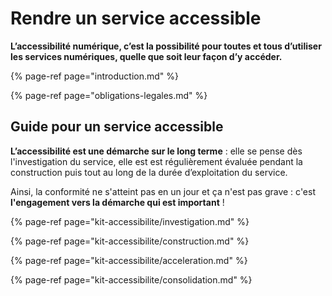 # Rendre un service accessible

**L’accessibilité numérique, c’est la possibilité pour toutes et tous d’utiliser les services numériques, quelle que soit leur façon d’y accéder.**

{% page-ref page="introduction.md" %}

{% page-ref page="obligations-legales.md" %}

## Guide pour un service accessible <a id="guide-pour-un-service-accessible"></a>

**L’accessibilité est une démarche sur le long terme** : elle se pense dès l'investigation du service, elle est est régulièrement évaluée pendant la construction puis tout au long de la durée d’exploitation du service.

Ainsi, la conformité ne s'atteint pas en un jour et ça n'est pas grave : c'est **l'engagement vers la démarche qui est important** !

{% page-ref page="kit-accessibilite/investigation.md" %}

{% page-ref page="kit-accessibilite/construction.md" %}

{% page-ref page="kit-accessibilite/acceleration.md" %}

{% page-ref page="kit-accessibilite/consolidation.md" %}



